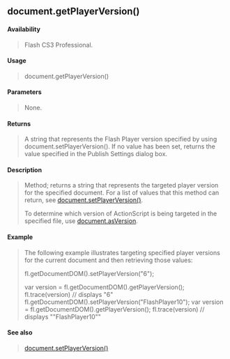 ## document.getPlayerVersion()

#### Availability

> Flash CS3 Professional.

#### Usage

> document.getPlayerVersion()

#### Parameters

> None.

#### Returns

> A string that represents the Flash Player version specified by using document.setPlayerVersion(). If no value has been set, returns the value specified in the Publish Settings dialog box.

#### Description

> Method; returns a string that represents the targeted player version for the specified document. For a list of values that this method can return, see [document.setPlayerVersion()](#_bookmark299).
>
> To determine which version of ActionScript is being targeted in the specified file, use [document.asVersion](#_bookmark140).

#### Example

> The following example illustrates targeting specified player versions for the current document and then retrieving those values:
>
> fl.getDocumentDOM().setPlayerVersion("6");
>
> var version = fl.getDocumentDOM().getPlayerVersion(); fl.trace(version) // displays "6" fl.getDocumentDOM().setPlayerVersion("FlashPlayer10"); var version = fl.getDocumentDOM().getPlayerVersion(); fl.trace(version) // displays ""FlashPlayer10""

#### See also

> [document.setPlayerVersion()](#_bookmark299)
